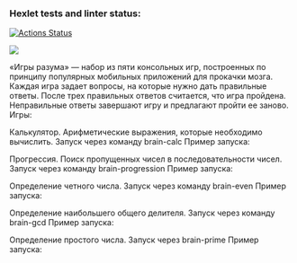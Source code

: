 ### Hexlet tests and linter status:
[![Actions Status](https://github.com/DmitriyM01/frontend-project-44/workflows/hexlet-check/badge.svg)](https://github.com/DmitriyM01/frontend-project-44/actions)

<a href="https://codeclimate.com/github/DmitriyM01/frontend-project-44/maintainability"><img src="https://api.codeclimate.com/v1/badges/ccdf3fde9fb0d939b754/maintainability" /></a>

«Игры разума» — набор из пяти консольных игр, построенных по принципу популярных мобильных приложений для прокачки мозга. Каждая игра задает вопросы, на которые нужно дать правильные ответы. После трех правильных ответов считается, что игра пройдена. Неправильные ответы завершают игру и предлагают пройти ее заново. Игры:

Калькулятор. Арифметические выражения, которые необходимо вычислить. Запуск через команду brain-calc
Пример запуска:

Прогрессия. Поиск пропущенных чисел в последовательности чисел. Запуск через команду brain-progression
Пример запуска:

Определение четного числа. Запуск через команду brain-even
Пример запуска:

Определение наибольшего общего делителя. Запуск через команду brain-gcd
Пример запуска:

Определение простого числа. Запуск через  brain-prime
Пример запуска: